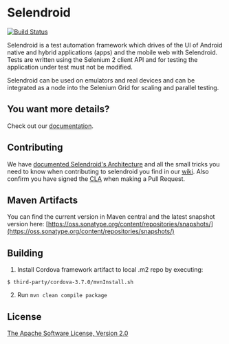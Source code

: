 Selendroid
==========

[![Build Status](https://travis-ci.org/selendroid/selendroid.png?branch=master)](https://travis-ci.org/selendroid/selendroid)

Selendroid is a test automation framework which drives of the UI of Android native and hybrid applications (apps) and the mobile web with Selendroid. Tests are written using the Selenium 2 client API and for testing the application under test must not be modified. 

Selendroid can be used on emulators and real devices and can be integrated as a node into the Selenium Grid for scaling and parallel testing. 


You want more details?
----------------------

Check out our [documentation](http://selendroid.io).

Contributing
------------
We have [documented Selendroid's Architecture](http://selendroid.io/architecture.html) and all the small tricks you need to know when contributing to selendroid you find in our [wiki](https://github.com/selendroid/selendroid/wiki).
 Also confirm you have signed the [CLA](http://goo.gl/pAvxEI) when making a Pull Request.

Maven Artifacts
---------------

You can find the current version in Maven central and the latest snapshot version here: [https://oss.sonatype.org/content/repositories/snapshots/](https://oss.sonatype.org/content/repositories/snapshots/)

Building
--------
1. Install Cordova framework artifact to local .m2 repo by executing:
```
$ third-party/cordova-3.7.0/mvnInstall.sh
```
2. Run ```mvn clean compile package```

License
-----------
[The Apache Software License, Version 2.0](http://www.apache.org/licenses/LICENSE-2.0)
